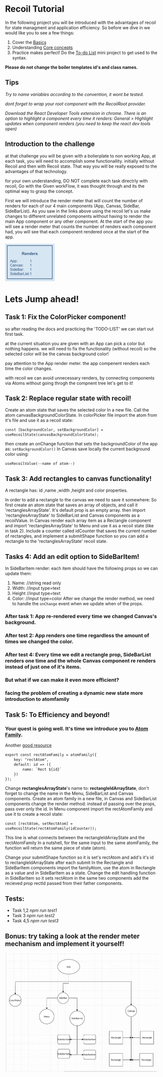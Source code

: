 # Recoil Tutorial

In the following project you will be introduced with the advantages of recoil for state managment and application efficiency.
So before we dive in we would like you to see a few things:

1. Cover the [Basics](https://www.youtube.com/watch?v=_ISAA_Jt9kI&feature=emb_title&ab_channel=ReactEurope)
2. Understanding [Core concepts](https://recoiljs.org/docs/introduction/core-concepts)
3. Practice makes perfect! Do the [To-do List](https://recoiljs.org/docs/basic-tutorial/intro) mini project to get used to the syntax.

**Please do not change the boiler templates id's and class names.**

## Tips

_Try to name variables according to the convention, it wont be tested._

_dont forget to wrap your root component with the RecoilRoot provider._

_Download the React Developer Tools extension in chrome. There is an option to highlight a component every time it renders: General > Highlight updates when component renders (you need to keep the react dev tools open)_

## Introduction to the challenge

at that challenge you will be given with a bolierplate to non working App, at each task, you will need to accomplish some functionallity. initially without Recoil and then with Recoil state.
That way you will be really exposed to the advantages of that technology.

for your own understanding, DO NOT complete each task directrly with recoil, Go with the Given workFlow, it was thought through and its the optimal way to grasp the concept.

First we will introduce the render meter that will count the number of renders for each of our 4 main components (App, Canvas, SideBar, SideBarList). As you saw in the links above using the recoil let's us make changes to different unrelated components without having to render the main App component or any other component.
At the start of the app you will see a render meter that counts the number of renders each component had, you will see that each component rendered once at the start of the app.

![render image](./render-meter.png)

# Lets Jump ahead!

## Task 1: Fix the ColorPicker component!

so after reading the docs and practicing the 'TODO-LIST' we can start out first task.

at the current situation you are given with an App can pick a color but nothing happens. we will need to fix the functionality (without recoil) so the selected color will be the canvas background color!

pay attention to the App render meter.
the app compenent renders each time the color changes.

with recoil we can avoid unnecessary renders, by connecting components via Atoms without going throgh the compnent tree let's get to it!

## Task 2: Replace regular state with recoil!

Create an atom state that saves the selected color In a new file. Call the atom canvasBackgroundColorState.
In colorPicker file import the atom from it's file and use it as a recoil state:

```
const [backgroundColor, setBackgroundColor] = useRecoilState(canvasBackgroundColorState);
```

then create an onChange function that sets the backgroundColor of the app as: `setBackgroundColor()`
In Canvas save locally the current background color using:

```
useRecoilValue(--name of atom--)
```

## Task 3: Add rectangles to canvas functionality!

A rectangle has: id ,name ,width ,height and color properties.

In order to add a rectangle to the canvas we need to save it somewhere:
So first create an atom state that saves an array of objects, and call it 'rectanglesArrayState'. It's default prop is an empty array. then
import 'rectanglesArrayState' to SideBarList and Canvas components as a recoilValue.
In Canvas render each array item as a Rectangle component and import 'rectanglesArrayState' to Menu and use it as a recoil state (like in task 2).
Include a counter called idCounter that saves the current number of rectangles, and implement a submitShape function so you can add a rectangle to the 'rectanglesArrayState' recoil state.

## Tasks 4: Add an edit option to SideBarItem!

In SideBarItem render: each item should have the following props so we can update them:

1. Name: //string read only
2. Width: //input type=text
3. Height //input type=text
4. Color: //input type=color
   After we change the render method, we need to handle the `onChange` event when we update when of the props.

### After task 1: App re-rendered every time we changed Canvas's background.

### After test 2: App renders one time regardless the amount of times we changed the color.

### After test 4: Every time we edit a rectangle prop, SideBarList renders one time and the whole Canvas component re renders instead of just one of it's items.

### But what if we can make it **even more** efficient?

### facing the problem of creating a dynamic new state more introduction to atomfamily

## Task 5: To Efficiency and beyond!

### Your quest is going well. It's time we introduce you to [**Atom Family**](https://recoiljs.org/docs/api-reference/utils/atomFamily/).

Another [good resource](https://www.youtube.com/watch?v=9JVE8OGRSlA)

```
export const rectAtomFamily = atomFamily({
	key: "rectAtom",
	default: id => ({
		name: `Rect ${id}`
	})
});
```

Change **rectanglesArrayState**'s name to: **rectangleIdArrayState**, don't forget to change the name in the Menu, SideBarList and Canvas components.
Create an atom family in a new file, in Canvas and SideBarList components change the render method: instead of passing over the props, pass over only the id.
In Menu component import the rectAtomFamily and use it to create a recoil state:

```
const [rectAtom, setRectAtom] = useRecoilState(rectAtomFamily(idCounter));
```

This line is what connects between the rectangleIdArrayState and the rectAtomFamily In a nutshell, for the same input to the same atomFamily, the function will return the same piece of state (atom).

Change your submitShape function so it is set's rectAtom and add's it's id to rectangleIdArrayState after each submit
In the Rectangle and SideBarItem components import the familyAtom, use the atom in Rectangle as a value and in SideBarItem as a state.
Change the edit handling function in SideBarItem so it sets rectAtom in the same two components add the recieved prop rectId passed from their father components.

## Tests:

- Task 1,2 _npm run test1_
- Task 3 _npm run test2_
- Task 4,5 _npm run test3_

## Bonus: try taking a look at the render meter mechanism and implement it yourself!

![App flow-chart](./Flow-chart.jpeg)
